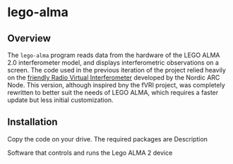 # lego-alma
## Overview
The `lego-alma` program reads data from the hardware of the LEGO ALMA 2.0 interferometer model, and displays interferometric observations
on a screen. The code used in the previous iteration of the project relied heavily on the [friendly Radio Virtual Interferometer](https://crpurcell.github.io/friendlyVRI/)
developed by the Nordic ARC Node. This version, although inspired bny the fVRI project, was completely rewritten to better suit the needs
of LEGO ALMA, which requires a faster update but less initial customization.

## Installation
Copy the code on your drive. The required packages are Description


Software that controls and runs the Lego ALMA 2 device
